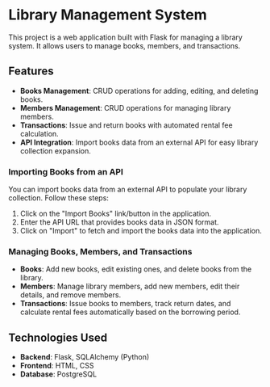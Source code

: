 # Library Management System

This project is a web application built with Flask for managing a library system. It allows users to manage books, members, and transactions.

## Features

- **Books Management**: CRUD operations for adding, editing, and deleting books.
- **Members Management**: CRUD operations for managing library members.
- **Transactions**: Issue and return books with automated rental fee calculation.
- **API Integration**: Import books data from an external API for easy library collection expansion.

### Importing Books from an API

You can import books data from an external API to populate your library collection. Follow these steps:

1. Click on the "Import Books" link/button in the application.
2. Enter the API URL that provides books data in JSON format.
3. Click on "Import" to fetch and import the books data into the application.

### Managing Books, Members, and Transactions

- **Books**: Add new books, edit existing ones, and delete books from the library.
- **Members**: Manage library members, add new members, edit their details, and remove members.
- **Transactions**: Issue books to members, track return dates, and calculate rental fees automatically based on the borrowing period.

## Technologies Used

- **Backend**: Flask, SQLAlchemy (Python)
- **Frontend**: HTML, CSS
- **Database**: PostgreSQL
